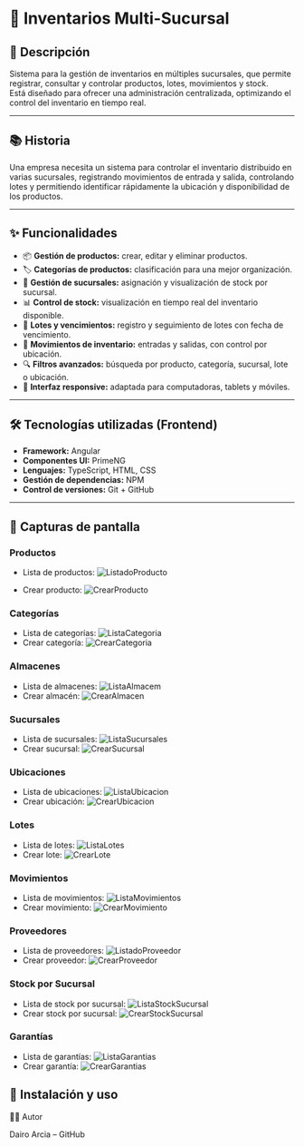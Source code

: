 # 🏪 Inventarios Multi-Sucursal

## 📖 Descripción
Sistema para la gestión de inventarios en múltiples sucursales, que permite registrar, consultar y controlar productos, lotes, movimientos y stock.  
Está diseñado para ofrecer una administración centralizada, optimizando el control del inventario en tiempo real.

---

## 📚 Historia
Una empresa necesita un sistema para controlar el inventario distribuido en varias sucursales, registrando movimientos de entrada y salida, controlando lotes y permitiendo identificar rápidamente la ubicación y disponibilidad de los productos.

---

## ✨ Funcionalidades
- 📦 **Gestión de productos:** crear, editar y eliminar productos.
- 🏷 **Categorías de productos:** clasificación para una mejor organización.
- 🏬 **Gestión de sucursales:** asignación y visualización de stock por sucursal.
- 📊 **Control de stock:** visualización en tiempo real del inventario disponible.
- 📑 **Lotes y vencimientos:** registro y seguimiento de lotes con fecha de vencimiento.
- 🔄 **Movimientos de inventario:** entradas y salidas, con control por ubicación.
- 🔍 **Filtros avanzados:** búsqueda por producto, categoría, sucursal, lote o ubicación.
- 📱 **Interfaz responsive:** adaptada para computadoras, tablets y móviles.

---

## 🛠️ Tecnologías utilizadas (Frontend)
- **Framework:** Angular
- **Componentes UI:** PrimeNG
- **Lenguajes:** TypeScript, HTML, CSS
- **Gestión de dependencias:** NPM
- **Control de versiones:** Git + GitHub

---

## 📸 Capturas de pantalla

### Productos
- Lista de productos:
![ListadoProducto](https://github.com/user-attachments/assets/215c9510-a474-46fc-b5f2-ec7c602617b8)

- Crear producto:
![CrearProducto](https://github.com/user-attachments/assets/347ef539-0e8a-465e-90b4-cb41bd18880b)


### Categorías
- Lista de categorías:
![ListaCategoria](https://github.com/user-attachments/assets/38ce2692-86a7-4d2e-bb71-8f772741d950)
- Crear categoría:
![CrearCategoria](https://github.com/user-attachments/assets/0002d7ec-fea3-409b-9ab3-dd135d46bec1)


### Almacenes
- Lista de almacenes:
![ListaAlmacem](https://github.com/user-attachments/assets/75dcec3d-116b-4cf8-a23c-e50c391f419a)
- Crear almacén:
![CrearAlmacen](https://github.com/user-attachments/assets/be6dde7e-5e35-4c02-8eb9-8de61ac223b0)

### Sucursales
- Lista de sucursales:
![ListaSucursales](https://github.com/user-attachments/assets/31f8de09-d659-43bb-9f97-3f543ad9a4c8)
- Crear sucursal:
![CrearSucursal](https://github.com/user-attachments/assets/6ef68e1d-e351-45c8-afb9-12c99caf6d89)


### Ubicaciones
- Lista de ubicaciones:
![ListaUbicacion](https://github.com/user-attachments/assets/493021da-e752-4884-b91b-3e98be0baaab)
- Crear ubicación:
![CrearUbicacion](https://github.com/user-attachments/assets/5772c52d-77c2-45a4-8c92-3f3b1149f0f2)


### Lotes
- Lista de lotes:
![ListaLotes](https://github.com/user-attachments/assets/837cb09d-e71e-43e9-9ad7-d35f5ae84fec)
- Crear lote:
![CrearLote](https://github.com/user-attachments/assets/2dfd23ec-5966-49d8-85a1-0cb96655d687)


### Movimientos
- Lista de movimientos:
![ListaMovimientos](https://github.com/user-attachments/assets/964015a8-174c-4e73-9caa-70662101a77b)
- Crear movimiento:
![CrearMovimiento](https://github.com/user-attachments/assets/5e79e01e-0214-4452-b9c8-bed1947e60ef)


### Proveedores
- Lista de proveedores:
![ListadoProveedor](https://github.com/user-attachments/assets/2137c6da-adf4-4986-9fed-cd4bbbae6b9e)
- Crear proveedor:
![CrearProveedor](https://github.com/user-attachments/assets/6eb2e1d5-35f2-48c6-bf97-35404d0d1ffc)


### Stock por Sucursal
- Lista de stock por sucursal:
![ListaStockSucursal](https://github.com/user-attachments/assets/53c839e1-acd9-4b01-98d2-397bcd08af79)
- Crear stock por sucursal:
![CrearStockSucursal](https://github.com/user-attachments/assets/70f32eca-c212-4076-a11c-4958c4778f40)


### Garantías
- Lista de garantías:
![ListaGarantias](https://github.com/user-attachments/assets/844d32b8-a02c-46b5-9d9e-3d85647ea2a0)
- Crear garantía:
![CrearGarantias](https://github.com/user-attachments/assets/3de7590a-f9ce-4e44-92c4-14679a4ad481)



## 🚀 Instalación y uso

👨‍💻 Autor

Dairo Arcia – GitHub
